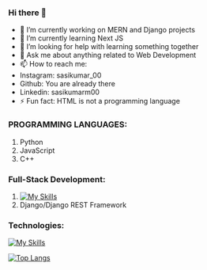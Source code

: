 ### Hi there 👋

- 🔭 I’m currently working on MERN and Django projects
- 🌱 I’m currently learning Next JS
- 🤔 I’m looking for help with learning something together
- 💬 Ask me about anything related to Web Development
- 📫 How to reach me: 
-    Instagram: sasikumar_00
-    Github: You are already there
-    Linkedin:  sasikumarm00
- ⚡ Fun fact: HTML is not a programming language

### PROGRAMMING LANGUAGES:
1) Python
2) JavaScript
3) C++

### Full-Stack Development:
1) [![My Skills](https://skillicons.dev/icons?i=mongodb,expressjs,react,nodejs)](https://skillicons.dev)
2) Django/Django REST Framework

### Technologies:
[![My Skills](https://skillicons.dev/icons?i=js,nodejs,expressjs,reactjs,mongodb,python,django,tailwindcss,css,wasm)](https://skillicons.dev)


[![Top Langs](https://github-readme-stats.vercel.app/api/top-langs/?username=Sasikumar00&layout=compact)](https://github.com/Sasikumar00/github-readme-stats)
